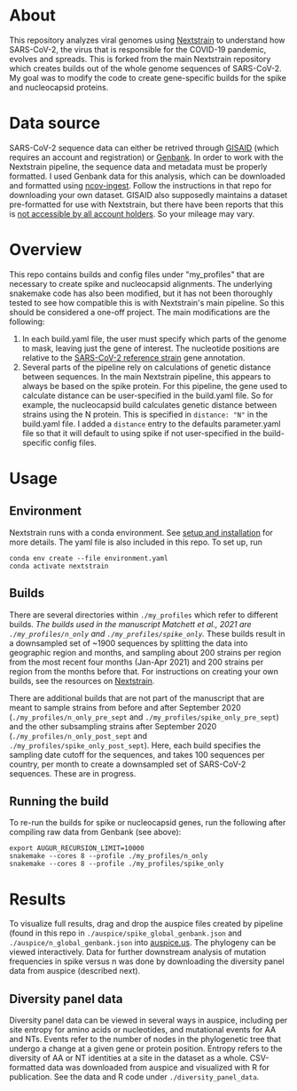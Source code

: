 # About

This repository analyzes viral genomes using [Nextstrain](https://nextstrain.org) to understand how SARS-CoV-2, the virus that is responsible for the COVID-19 pandemic, evolves and spreads. This is forked from the main Nextstrain repository which creates builds out of the whole genome sequences of SARS-CoV-2. My goal was to modify the code to create gene-specific builds for the spike and nucleocapsid proteins. 

# Data source

SARS-CoV-2 sequence data can either be retrived through [GISAID](https://www.gisaid.org/) (which requires an account and registration) or [Genbank](https://www.ncbi.nlm.nih.gov/genbank/). In order to work with the Nextstrain pipeline, the sequence data and metadata must be properly formatted. I used Genbank data for this analysis, which can be downloaded and formatted using [ncov-ingest](https://github.com/nextstrain/ncov-ingest). Follow the instructions in that repo for downloading your own dataset. GISAID also supposedly maintains a dataset pre-formatted for use with Nextstrain, but there have been reports that this is [not accessible by all account holders](https://discussion.nextstrain.org/t/nextmeta-and-nextfasta-not-on-gisaid/224). So your mileage may vary.

# Overview
This repo contains builds and config files under "my_profiles" that are necessary to create spike and nucleocapsid alignments. The underlying snakemake code has also been modified, but it has not been thoroughly tested to see how compatible this is with Nextstrain's main pipeline. So this should be considered a one-off project. 
The main modifications are the following:
1. In each build.yaml file, the user must specify which parts of the genome to mask, leaving just the gene of interest. The nucleotide positions are relative to the  [SARS-CoV-2 reference strain](https://www.ncbi.nlm.nih.gov/nuccore/1798174254) gene annotation. 
2. Several parts of the pipeline rely on calculations of genetic distance between sequences. In the main Nextstrain pipeline, this appears to always be based on the spike protein. For this pipeline, the gene used to calculate distance can be user-specified in the build.yaml file. So for example, the nucleocapsid build calculates genetic distance between strains using the N protein. This is specified in `distance: "N"` in the build.yaml file. I added a `distance` entry to the defaults parameter.yaml file so that it will default to using spike if not user-specified in the build-specific config files.

# Usage
## Environment
Nextstrain runs with a conda environment. See [setup and installation](https://nextstrain.github.io/ncov/setup.html) for more details. The yaml file is also included in this repo. To set up, run 
```
conda env create --file environment.yaml
conda activate nextstrain
```
## Builds
There are several directories within `./my_profiles` which refer to different builds. *The builds used in the manuscript Matchett et al., 2021 are `./my_profiles/n_only` and `./my_profiles/spike_only`.* These builds result in a downsampled set of ~1900 sequences by splitting the data into geographic region and months, and sampling about 200 strains per region from the most recent four months (Jan-Apr 2021) and 200 strains per region from the months before that. For instructions on creating your own builds, see the resources on [Nextstrain](https://nextstrain.org).

There are additional builds that are not part of the manuscript that are meant to sample strains from before and after September 2020 (`./my_profiles/n_only_pre_sept` and `./my_profiles/spike_only_pre_sept`) and the other subsampling strains after September 2020 (`./my_profiles/n_only_post_sept` and `./my_profiles/spike_only_post_sept`). Here, each build specifies the sampling date cutoff for the sequences, and takes 100 sequences per country, per month to create a downsampled set of SARS-CoV-2 sequences. These are in progress.

## Running the build
To re-run the builds for spike or nucleocapsid genes, run the following after compiling raw data from Genbank (see above):
```
export AUGUR_RECURSION_LIMIT=10000
snakemake --cores 8 --profile ./my_profiles/n_only
snakemake --cores 8 --profile ./my_profiles/spike_only
```

# Results
To visualize full results, drag and drop the auspice files created by pipeline (found in this repo in `./auspice/spike_global_genbank.json` and `./auspice/n_global_genbank.json` into [auspice.us](auspice.us). The phylogeny can be viewed interactively. Data for further downstream analysis of mutation frequencies in spike versus n was done by downloading the diversity panel data from auspice (described next).

## Diversity panel data
Diversity panel data can be viewed in several ways in auspice, including per site entropy for amino acids or nucleotides, and mutational events for AA and NTs. Events refer to the number of nodes in the phylogenetic tree that undergo a change at a given gene or protein position. Entropy refers to the diversity of AA or NT identities at a site in the dataset as a whole. CSV-formatted data was downloaded from auspice and visualized with R for publication. See the data and R code under `./diversity_panel_data`.
